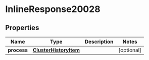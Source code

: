 

# InlineResponse20028

## Properties

Name | Type | Description | Notes
------------ | ------------- | ------------- | -------------
**process** | [**ClusterHistoryItem**](ClusterHistoryItem.md) |  |  [optional]



